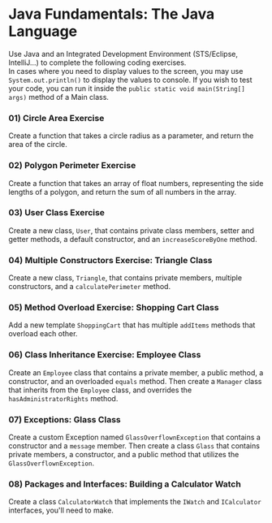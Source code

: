 # Java Fundamentals: The Java Language
Use Java and an Integrated Development Environment (STS/Eclipse, IntelliJ…) to complete the following coding exercises.  
In cases where you need to display values to the screen, you may use `System.out.println()` to display the values to console. If you wish to test your code, you can run it inside the `public static void main(String[] args)` method of a Main class.

### 01) Circle Area Exercise
Create a function that takes a circle radius as a parameter, and return the area of the circle.

### 02) Polygon Perimeter Exercise
Create a function that takes an array of float numbers, representing the side lengths of a polygon, and return the sum of all numbers in the array.

### 03) User Class Exercise
Create a new class, `User`, that contains private class members, setter and getter methods, a default constructor, and an `increaseScoreByOne` method.
 
### 04) Multiple Constructors Exercise: Triangle Class
Create a new class, `Triangle`, that contains private members, multiple constructors, and a `calculatePerimeter` method.

### 05) Method Overload Exercise: Shopping Cart Class
Add a new template `ShoppingCart` that has multiple `addItems` methods that overload each other.

### 06) Class Inheritance Exercise: Employee Class
Create an `Employee` class that contains a private member, a public method, a constructor, and an overloaded `equals` method.
Then create a `Manager` class that inherits from the `Employee` class, and overrides the `hasAdministratorRights` method.

### 07) Exceptions: Glass Class
Create a custom Exception named `GlassOverflownException` that contains a constructor and a `message` member.
Then create a class `Glass` that contains private members, a constructor, and a public method that utilizes the `GlassOverflownException`.

### 08) Packages and Interfaces: Building a Calculator Watch
Create a class `CalculatorWatch` that implements the `IWatch` and `ICalculator` interfaces, you'll need to make.